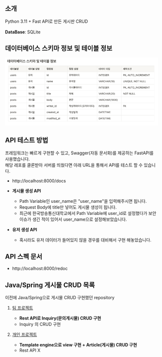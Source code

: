 ## 소개
Python 3.11 + Fast API로 만든 게시판 CRUD </br>
</br>
**DataBase**: SQLite

## 데이터베이스 스키마 정보 및 테이블 정보
![](DB정보.png)

## API 테스트 방법
프레임워크는 빠르게 구현할 수 있고, Swagger(자동 문서화)를 제공하는 FastAPI를 사용했습니다. </br>
해당 레포를 클론받아 서버를 띄웠다면 아래 URL을 통해서 API를 테스트 할 수 있습니다.
- http://localhost:8000/docs

- **게시물 생성 API**
    - Path Variable인 user_name은 "user_name"을 입력해주시면 됩니다.
    - Request Body에 title만 넣어도 게시물 생성이 됩니다.
    - 최근에 한국방송통신대학교에서 Path Variable에 user_id로 설정했다가 보안 이슈가 생긴 적이 있어서 user_name으로 설정해보았습니다.
- **유저 생성 API**
    - 혹시라도 유저 데이터가 들어있지 않을 경우를 대비해서 구현 해놓았습니다.

## API 스펙 문서
- http://localhost:8000/redoc

## Java/Spring 게시물 CRUD 목록
이전에 Java/Spring으로 게시물 CRUD 구현했던 repository

1. [팀 프로젝트](https://github.com/jazz-meet/jazz-meet/tree/dev/be/src/main/java/kr/codesquad/jazzmeet/inquiry)
    - **Rest API로 Inquiry(문의게시물) CRUD 구현**
    - Inquiry 의 CRUD 구현

2. [개인 프로젝트](https://github.com/sudago/be-java-cafe-max/blob/jian/src/main/java/kr/codesqaud/cafe/controller/article/ArticleController.java)
    - **Template engine으로 view 구현 + Article(게시물) CRUD 구현**
    - Rest API X
